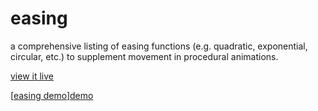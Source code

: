 # easing
a comprehensive listing of easing functions (e.g. quadratic, exponential, circular, etc.) to supplement movement in procedural animations.

[view it live][demo]

[[easing demo](./demo.gif)][demo]

[demo]: https://semibran.github.io/demo
